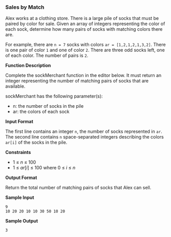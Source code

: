 ### __Sales by Match__

Alex works at a clothing store. There is a large pile of socks that must be paired by color for sale. Given an array of integers representing the color of each sock, determine how many pairs of socks with matching colors there are.

For example, there are `n = 7` socks with colors `ar = [1,2,1,2,1,3,2]`. There is one pair of color `1` and one of color `2`. There are three odd socks left, one of each color. The number of pairs is `2`.

__Function Description__

Complete the sockMerchant function in the editor below. It must return an integer representing the number of matching pairs of socks that are available.

sockMerchant has the following parameter(s):

- n: the number of socks in the pile
- ar: the colors of each sock

__Input Format__

The first line contains an integer `n`, the number of socks represented in `ar`.
The second line contains `n` space-separated integers describing the colors `ar[i]` of the socks in the pile.

__Constraints__

- 1 &le; _n_ &le; 100
- 1 &le; _ar_[_i_] &le; 100 where 0 &le; _i_ &le; _n_

__Output Format__

Return the total number of matching pairs of socks that Alex can sell.

__Sample Input__
```
9
10 20 20 10 10 30 50 10 20
```
__Sample Output__
```
3
```